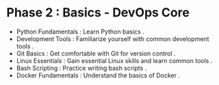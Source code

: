 # Phase 2 : Basics - DevOps Core

- Python Fundamentals : Learn Python basics .
- Development Tools : Familiarize yourself with common development tools .
- Git Basics : Get comfortable with Git for version control .
- Linux Essentials : Gain essential Linux skills and learn common tools .
- Bash Scripting : Practice writing bash scripts .
- Docker Fundamentals : Understand the basics of Docker .